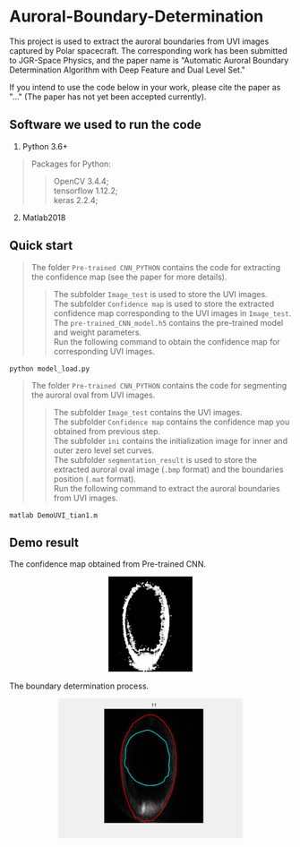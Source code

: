 # Auroral-Boundary-Determination
This project is used to extract the auroral boundaries from UVI images captured by Polar spacecraft. The corresponding work has been submitted to JGR-Space Physics, and the paper name is "Automatic Auroral Boundary Determination Algorithm with Deep Feature and Dual Level Set." 

If you intend to use the code below in your work, please cite the paper as "..." (The paper has not yet been accepted currently).

## Software we used to run the code

1. Python 3.6+
>Packages for Python:
>>OpenCV 3.4.4;   
>>tensorflow 1.12.2;    
>>keras 2.2.4;
2. Matlab2018

## Quick start
>The folder `Pre-trained CNN_PYTHON` contains the code for extracting the confidence map (see the paper for more details).  
>>The subfolder `Image_test` is used to store the UVI images.  
>>The subfolder `Confidence map` is used to store the extracted confidence map corresponding to the UVI images in `Image_test`.   
>>The `pre-trained_CNN_model.h5` contains the pre-trained model and weight parameters.  
>>Run the following command to obtain the confidence map for corresponding UVI images.     

```
python model_load.py
```
>The folder `Pre-trained CNN_PYTHON` contains the code for segmenting the auroral oval from UVI images.  
>>The subfolder `Image_test` contains the UVI images.  
>>The subfolder `Confidence map` contains the confidence map you obtained from previous step.  
>>The subfolder `ini` contains the initialization image for inner and outer zero level set curves.  
>>The subfolder `segmentation_result` is used to store the extracted auroral oval image (`.bmp` format) and the boundaries position (`.mat` format).  
>>Run the following command to extract the auroral boundaries from UVI images.  
```
matlab DemoUVI_tian1.m
```

## Demo result
The confidence map obtained from Pre-trained CNN.<br>

<div align="center"><img width="150" height="170" src="https://github.com/shuaichentian/Auroral-Boundary-Determination/blob/master/Pre-trained%20CNN_PYTHON/Confidence%20map/1997010_034012_confidence%20map.bmp"/></div>

The boundary determination process.
<div align="center"><img width="330" height="250" src="https://github.com/shuaichentian/Auroral-Boundary-Determination/blob/master/Extract%20auroral%20boundary_MATLAB/ectract_boundary.gif"/></div>

